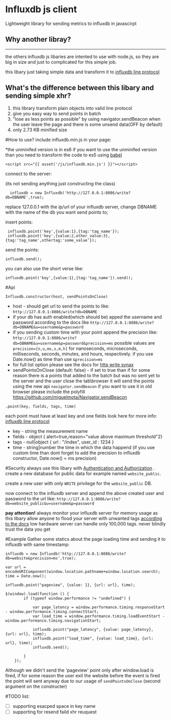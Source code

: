 # Influxdb js client
Lightweight library for sending metrics to influxdb in javascirpt

## Why another libray?
----------
the others influxdb js libaries are intented to use with node.js, so they are big in size and just to complicated for this simple job.

this libary just taking simple data and transform it to [influxdb line protocol](https://docs.influxdata.com/influxdb/v0.13/write_protocols/line/)

## What's the difference between this libary and sending simple xhr?

 1. this library transform plain objects into valid line protocol
 2. give you easy way to send points in batch
 3. "lose as less points as possible" by using navigator.sendBeacon when the user leave the page and there is some unsend data(OFF by default)
 4. only 2.73 KB minified size

#How to use?
include influxdb.min.js in your page:

*the unminifed version is in es6 if you want to use the unminifed version than you need to transform the code to es5 using [babel](https://babeljs.io/repl/)

    <script src="{{ asset('/js/influxdb.min.js') }}"></script>


connect to the server:

(its not sending anything just constructing the class)

      influxdb = new Influxdb('http://127.0.0.1:8086/write?db=DBNAME',true);
replace 127.0.0.1 with the ip/url of your influxdb server, change DBNAME with the name of the db you want send points to;

insert points:

     influxdb.point('key',{value:1},{tag:'tag_name'});
     influxdb.point('key',{value:2,other_value:3},{tag:'tag_name',othertag:'some_value'});

send the points:

    influxdb.send();


you can also use the short verse like:

    influxdb.point('key',{value:1},{tag:'tag_name'}).send();


#Api

    Influxdb.constructor(host, sendPointsOnClose)

 - host - should get url to send the points to like: `http://127.0.0.1:8086/write?db=DBNAME`
  - if your db has auth enabled(which should be) apped the username and password according to the docs like `http://127.0.0.1:8086/write?db=DBNAME&u=username&p=password`
  - if you sending custom time with your point append the precision like:
 `http://127.0.0.1:8086/write?db=DBNAME&u=username&p=password&precision=ms` possible values are `precision=[n,u,ms,s,m,h]` for nanoseconds, microseconds, milliseconds, seconds, minutes, and hours, respectively. if you use Date.now() as time than use `&precision=ms`
 - for full list option please see the docs for [http write synax](https://docs.influxdata.com/influxdb/v0.13/write_protocols/write_syntax/#http)
 - sendPointsOnClose (default: false) - if set to true than if for some reason there is a points that added to the batch but was no sent yet to the server and the user close the tab\browser it will send the points using the new api `navigator.sendBeacon` if you want to use it in old browser please include the polyfill https://github.com/miguelmota/Navigator.sendBeacon 
 


````.point(key, fields, tags, time)````

each point must have at least key and one fields look here for more info: [influxdb line protocol](https://docs.influxdata.com/influxdb/v0.13/write_protocols/line/)

 - key - string the measurement name
 - fields - object { alert=true,reason="value above maximum threshold"2}
 - tags - null|object { url : "/index", user_id : 1234 }
 - time - string|number the time in which the data happend (if you use custom time than dont forget to add the precision to influxdb constructor, Date.now() = ms precision)

#Security
always use this libary with [Authentication and Authorization](https://docs.influxdata.com/influxdb/v0.13/administration/authentication_and_authorization/) .
create a new database for public data for example named `website_public`.

create a new user with only `WRITE` privilege for the `website_public` DB.

now connect to the influxdb server and append the above created user and password to the url like:
`http://127.0.0.1:8086/write?db=website_public&u=username&p=password`

**pay attention!** always monitor your influxdb server for memory usage as this libary allow anyone to flood your server with unwanted tags [according to the docs](https://docs.influxdata.com/influxdb/v0.13/guides/hardware_sizing/) low hardware server can handle only 100,000 tags.
never blindly trust the data you get

 
#Example
Gather some statics about the page loading time and sending it to influxdb with same timestamp:
````
influxdb = new Influxdb('http://127.0.0.1:8086/write?db=website&precision=ms',true);

var url = encodeURIComponent(window.location.pathname+window.location.search);
time = Date.now();

influxdb.point("pageview", {value: 1}, {url: url}, time);

$(window).load(function () {
        if (typeof window.performance != "undefined") {

            var page_latency = window.performance.timing.responseStart - window.performance.timing.connectStart;
            var load_time = window.performance.timing.loadEventStart - window.performance.timing.navigationStart;

            influxdb.point("page_latency", {value: page_latency}, {url: url}, time);
            influxdb.point("load_time", {value: load_time}, {url: url}, time);
            influxdb.send();
            
        }
    });
````

Although we didn't send the 'pageview' point only after window.load is fired, if for some reason the user exit the website before the event is fired the point will sent anyway due to our usage of `sendPointsOnClose` (second argument on the constructer)

#TODO list:
- [ ] supporting esacped space in key name
- [ ] supporting for resend faild xhr reuquest
